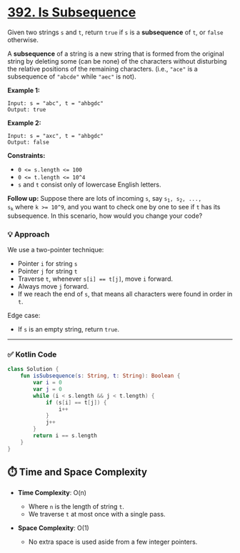 # [392. Is Subsequence](https://leetcode.com/problems/is-subsequence/description/?envType=study-plan-v2&envId=top-interview-150)

Given two strings <code>s</code> and <code>t</code>, return <code>true</code> if <code>s</code> is a **subsequence**  of <code>t</code>, or <code>false</code> otherwise.

A **subsequence**  of a string is a new string that is formed from the original string by deleting some (can be none) of the characters without disturbing the relative positions of the remaining characters. (i.e., <code>"ace"</code> is a subsequence of <code>"abcde"</code> while <code>"aec"</code> is not).

**Example 1:** 

```
Input: s = "abc", t = "ahbgdc"
Output: true
```

**Example 2:** 

```
Input: s = "axc", t = "ahbgdc"
Output: false
```

**Constraints:** 

- <code>0 <= s.length <= 100</code>
- <code>0 <= t.length <= 10^4</code>
- <code>s</code> and <code>t</code> consist only of lowercase English letters.

**Follow up:**  Suppose there are lots of incoming <code>s</code>, say <code>s<sub>1</sub>, s<sub>2</sub>, ..., s<sub>k</sub></code> where <code>k >= 10^9</code>, and you want to check one by one to see if <code>t</code> has its subsequence. In this scenario, how would you change your code?

### 💡 Approach

We use a two-pointer technique:

- Pointer `i` for string `s`
- Pointer `j` for string `t`
- Traverse `t`, whenever `s[i] == t[j]`, move `i` forward.
- Always move `j` forward.
- If we reach the end of `s`, that means all characters were found in order in `t`.

Edge case:
- If `s` is an empty string, return `true`.

---

### ✅ Kotlin Code

```kotlin
class Solution {
    fun isSubsequence(s: String, t: String): Boolean {
        var i = 0
        var j = 0
        while (i < s.length && j < t.length) {
            if (s[i] == t[j]) {
                i++
            }
            j++
        }
        return i == s.length
    }
}
```

## ⏱️ Time and Space Complexity

- **Time Complexity**: O(n)  
  - Where `n` is the length of string `t`.
  - We traverse `t` at most once with a single pass.

- **Space Complexity**: O(1)  
  - No extra space is used aside from a few integer pointers.
